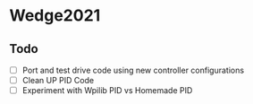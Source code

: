 # Wedge2021

## Todo

- [ ] Port and test drive code using new controller configurations
- [ ] Clean UP PID Code
- [ ] Experiment with Wpilib PID vs Homemade PID
